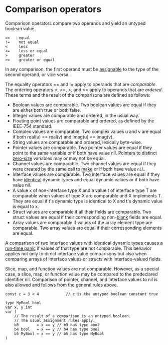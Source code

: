 # Comparison operators

Comparison operators compare two operands and yield an untyped boolean value.

```
==    equal
!=    not equal
<     less
<=    less or equal
>     greater
>=    greater or equal
```

In any comparison, the first operand must be [assignable](/Properties%20of%20types%20and%20values/assignability.html) to the type of the second operand, or vice versa.

The equality operators == and != apply to operands that are *comparable*. The ordering operators <, <=, >, and >= apply to operands that are *ordered*. These terms and the result of the comparisons are defined as follows:

  * Boolean values are comparable. Two boolean values are equal if they are either both true or both false.
  * Integer values are comparable and ordered, in the usual way.
  * Floating point values are comparable and ordered, as defined by the IEEE-754 standard.
  * Complex values are comparable. Two complex values u and v are equal if both real(u) == real(v) and imag(u) == imag(v).
  * String values are comparable and ordered, lexically byte-wise.
  * Pointer values are comparable. Two pointer values are equal if they point to the same variable or if both have value nil. Pointers to distinct [zero-size](/System%20considerations/size_and_alignment_guarantees.html) variables may or may not be equal.
  * Channel values are comparable. Two channel values are equal if they were created by the same call to [make](/making_slices,_maps_and_channels.html) or if both have value `nil`.
  * Interface values are comparable. Two interface values are equal if they have [identical](/Properties%20of%20types%20and%20values/type_identity.html) dynamic types and equal dynamic values or if both have value nil.
  * A value x of non-interface type X and a value t of interface type T are comparable when values of type X are comparable and X implements T. They are equal if t's dynamic type is identical to X and t's dynamic value is equal to x.
  * Struct values are comparable if all their fields are comparable. Two struct values are equal if their corresponding non-[blank](/Declarations%20and%20scope/blank_identifier.html) fields are equal.
  * Array values are comparable if values of the array element type are comparable. Two array values are equal if their corresponding elements are equal.

A comparison of two interface values with identical dynamic types causes a [run-time panic](/Run-time%20panics/) if values of that type are not comparable. This behavior applies not only to direct interface value comparisons but also when comparing arrays of interface values or structs with interface-valued fields.

Slice, map, and function values are not comparable. However, as a special case, a slice, map, or function value may be compared to the predeclared identifier nil. Comparison of pointer, channel, and interface values to nil is also allowed and follows from the general rules above.

```
const c = 3 < 4            // c is the untyped boolean constant true

type MyBool bool
var x, y int
var (
	// The result of a comparison is an untyped boolean.
	// The usual assignment rules apply.
	b3        = x == y // b3 has type bool
	b4 bool   = x == y // b4 has type bool
	b5 MyBool = x == y // b5 has type MyBool
)
```